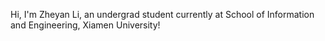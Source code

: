 Hi, I'm Zheyan Li, an undergrad student currently at School of Information and Engineering, Xiamen University!
